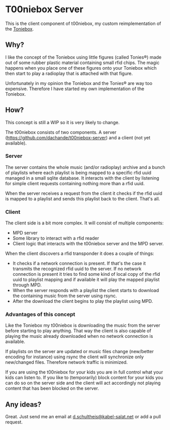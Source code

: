 # T00niebox Server

This is the client component of t00niebox, my custom reimplementation of the [Toniebox](https://tonies.de/).

## Why?

I like the concept of the Toniebox using little figures (called Tonies&reg;) made out of some rubber plastic material containing small rfid chips. The magic happens when you place one of these figures onto your Toniebox which then start to play a radioplay that is attached with that figure.

Unfortunately in my opinion the Toniebox and the Tonies&reg; are way too expensive. Therefore I have started my own implementation of the Toniebox.

## How?

This concept is still a WIP so it is very likely to change.

The t00niebox consists of two components. A server (https://github.com/dachande/t00niebox-server) and a client (not yet available).

### Server

The server contains the whole music (and/or radioplay) archive and a bunch of playlists where each playlist is being mapped to a specific rfid uuid managed in a small sqlite database. It interacts with the client by listening for simple client requests containing nothing more than a rfid uuid.

When the server receives a request from the client it checks if the rfid uuid is mapped to a playlist and sends this playlist back to the client. That's all.

### Client

The client side is a bit more complex. It will consist of multiple components:

* MPD server
* Some library to interact with a rfid reader
* Client logic that interacts with the t00niebox server and the MPD server.

When the client discovers a rfid transponder it does a couple of things:

* It checks if a network connection is present. If that's the case it transmits the recognized rfid uuid to the server. If no network connection is present it tries to find some kind of local copy of the rfid uuid to playlist mapping and if available it will play the mapped playlist through MPD.
* When the server responds with a playlist the client starts to download the containing music from the server using rsync.
* After the download the client begins to play the playlist using MPD.

### Advantages of this concept

Like the Toniebox my t00niebox is downloading the music from the server before starting to play anything. That way the client is also capable of playing the music already downloaded when no network connection is available.

If playlists on the server are updated or music files change (new/better encoding for instance) using rsync the client will synchronize only new/changed files. Therefore network traffic is minimized.

If you are using the t00niebox for your kids you are in full control what your kids can listen to. If you like to (temporarily) block content for your kids you can do so on the server side and the client will act accordingly not playing content that has been blocked on the server.

## Any ideas?

Great. Just send me an email at [d.schultheis@kabel-salat.net](d.schultheis@kabel-salat.net) or add a pull request.
